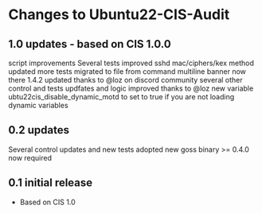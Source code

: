 # Changes to Ubuntu22-CIS-Audit

## 1.0 updates - based on CIS 1.0.0

script improvements
Several tests improved
sshd mac/ciphers/kex method updated
more tests migrated to file from command
multiline banner now there
1.4.2 updated thanks to @loz on discord community
several other control and tests updfates and logic improved thanks to @loz
new variable ubtu22cis_disable_dynamic_motd to set to true if you are not loading dynamic variables

## 0.2 updates

Several control updates and new tests
adopted new goss binary >= 0.4.0 now required

## 0.1 initial release

- Based on CIS 1.0
